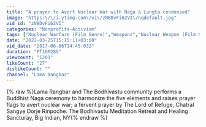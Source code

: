 ```yaml
---
title: "A prayer to Avert Nuclear War with Naga & Lungta condensed"
image: "https:\/\/i.ytimg.com\/vi\/zNBDvFi62VI\/hqdefault.jpg"
vid_id: "zNBDvFi62VI"
categories: "Nonprofits-Activism"
tags: ["Nuclear Warfare (Film Genre)","Weapons","Nuclear Weapon (Film Subject)"]
date: "2022-03-25T15:15:11+03:00"
vid_date: "2017-06-06T14:45:03Z"
duration: "PT16M28S"
viewcount: "1201"
likeCount: "27"
dislikeCount: ""
channel: "Lama Rangbar"
---
```

{% raw %}Lama Rangbar and The Bodhivastu community performs a Buddhist Naga ceremony to harmonize the five elements and raises prayer flags to avert nuclear war;  a fervent prayer by The Lord of Refuge, Chatral Sangye Dorje Rinpoche.  The Bodhivastu Meditation Retreat and Healing Sancturay, Big Indian, NY{% endraw %}
